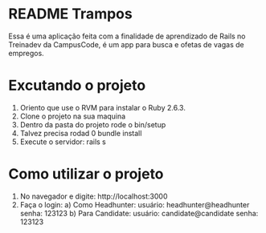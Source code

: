 # README Trampos

Essa é uma aplicação feita com a finalidade de aprendizado de Rails no Treinadev da CampusCode, é um app para busca e ofetas de vagas de empregos.

# Excutando o projeto

1. Oriento que use o RVM para instalar o Ruby 2.6.3.  
2. Clone o projeto na sua maquina 
3. Dentro da pasta do projeto rode o bin/setup 
4. Talvez precisa rodad 0 bundle install 
5. Execute o servidor: rails s


# Como utilizar o projeto

1. No navegador e digite: http://localhost:3000
2. Faça o login: 
    a) Como Headhunter:
        usuário: headhunter@headhunter
        senha: 123123 
    b) Para Candidate: 
        usuário: candidate@candidate
        senha: 123123
